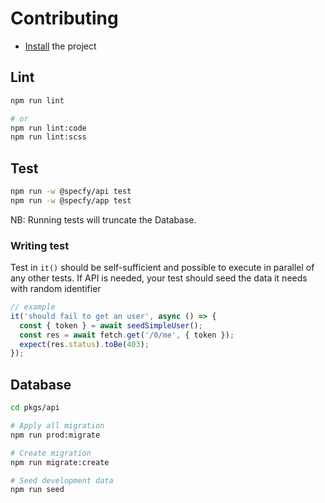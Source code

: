 # Contributing

- [Install](./installation.md) the project

## Lint

```sh
npm run lint

# or
npm run lint:code
npm run lint:scss
```

## Test

```sh
npm run -w @specfy/api test
npm run -w @specfy/app test
```

NB: Running tests will truncate the Database.

### Writing test

Test in `it()` should be self-sufficient and possible to execute in parallel of any other tests.
If API is needed, your test should seed the data it needs with random identifier

```ts
// example
it('should fail to get an user', async () => {
  const { token } = await seedSimpleUser();
  const res = await fetch.get('/0/me', { token });
  expect(res.status).toBe(403);
});
```

## Database

```sh
cd pkgs/api

# Apply all migration
npm run prod:migrate

# Create migration
npm run migrate:create

# Seed development data
npm run seed
```
